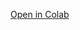 [Open in Colab](https://colab.research.google.com/github/parhambt/Using-Linear-Algebra-in-simple-Image-Processing-for-Calc2/blob/master/Basis%20%26%20Change%20of%20Basis/Basis%20%26%20Change%20of%20Basis.ipynb)
